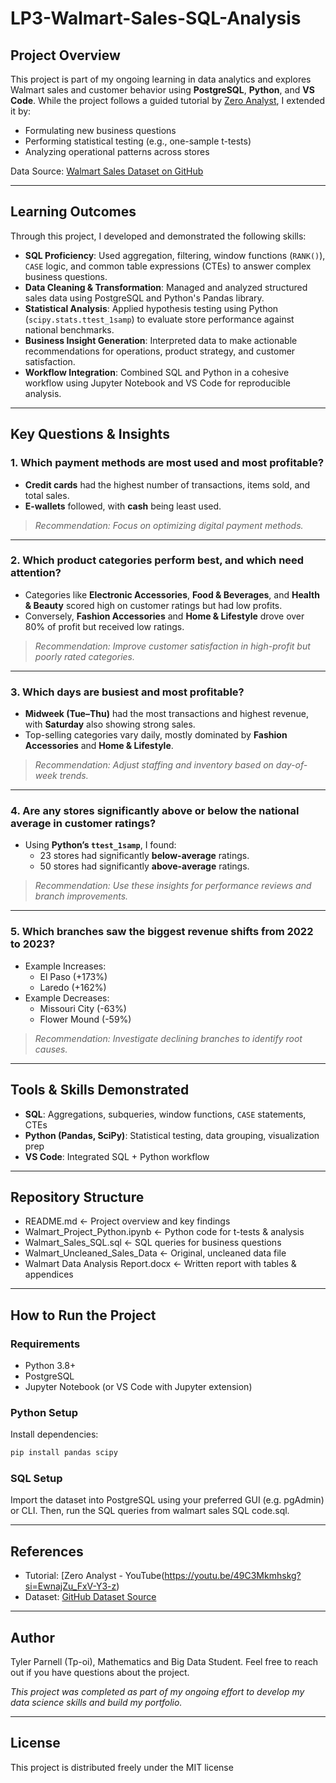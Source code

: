 # LP3-Walmart-Sales-SQL-Analysis

## Project Overview

This project is part of my ongoing learning in data analytics and explores Walmart sales and customer behavior using **PostgreSQL**, **Python**, and **VS Code**. While the project follows a guided tutorial by [Zero Analyst](https://youtu.be/49C3Mkmhskg?si=EwnajZu_FxV-Y3-z), I extended it by:
- Formulating new business questions
- Performing statistical testing (e.g., one-sample t-tests)
- Analyzing operational patterns across stores

Data Source: [Walmart Sales Dataset on GitHub](https://github.com/najirh/Walmart_SQL_Python)

---

## Learning Outcomes

Through this project, I developed and demonstrated the following skills:

- **SQL Proficiency**: Used aggregation, filtering, window functions (`RANK()`), `CASE` logic, and common table expressions (CTEs) to answer complex business questions.
- **Data Cleaning & Transformation**: Managed and analyzed structured sales data using PostgreSQL and Python's Pandas library.
- **Statistical Analysis**: Applied hypothesis testing using Python (`scipy.stats.ttest_1samp`) to evaluate store performance against national benchmarks.
- **Business Insight Generation**: Interpreted data to make actionable recommendations for operations, product strategy, and customer satisfaction.
- **Workflow Integration**: Combined SQL and Python in a cohesive workflow using Jupyter Notebook and VS Code for reproducible analysis.

---

## Key Questions & Insights

### 1. Which payment methods are most used and most profitable?
- **Credit cards** had the highest number of transactions, items sold, and total sales.
- **E-wallets** followed, with **cash** being least used.
> *Recommendation: Focus on optimizing digital payment methods.*

---

### 2. Which product categories perform best, and which need attention?
- Categories like **Electronic Accessories**, **Food & Beverages**, and **Health & Beauty** scored high on customer ratings but had low profits.
- Conversely, **Fashion Accessories** and **Home & Lifestyle** drove over 80% of profit but received low ratings.
>  *Recommendation: Improve customer satisfaction in high-profit but poorly rated categories.*

---

### 3. Which days are busiest and most profitable?
- **Midweek (Tue–Thu)** had the most transactions and highest revenue, with **Saturday** also showing strong sales.
- Top-selling categories vary daily, mostly dominated by **Fashion Accessories** and **Home & Lifestyle**.
> *Recommendation: Adjust staffing and inventory based on day-of-week trends.*

---

### 4. Are any stores significantly above or below the national average in customer ratings?
- Using **Python’s `ttest_1samp`**, I found:
  - 23 stores had significantly **below-average** ratings.
  - 50 stores had significantly **above-average** ratings.
>  *Recommendation: Use these insights for performance reviews and branch improvements.*

---

### 5. Which branches saw the biggest revenue shifts from 2022 to 2023?
- Example Increases:
  - El Paso (+173%)
  - Laredo (+162%)
- Example Decreases:
  - Missouri City (-63%)
  - Flower Mound (-59%)
>  *Recommendation: Investigate declining branches to identify root causes.*

---

## Tools & Skills Demonstrated
- **SQL**: Aggregations, subqueries, window functions, `CASE` statements, CTEs
- **Python (Pandas, SciPy)**: Statistical testing, data grouping, visualization prep
- **VS Code**: Integrated SQL + Python workflow

---

## Repository Structure
- README.md <- Project overview and key findings
- Walmart_Project_Python.ipynb <- Python code for t-tests & analysis
- Walmart_Sales_SQL.sql <- SQL queries for business questions
- Walmart_Uncleaned_Sales_Data <- Original, uncleaned data file
- Walmart Data Analysis Report.docx <- Written report with tables & appendices

---

## How to Run the Project

### Requirements
- Python 3.8+
- PostgreSQL
- Jupyter Notebook (or VS Code with Jupyter extension)

### Python Setup
Install dependencies:
```bash
pip install pandas scipy
```

### SQL Setup
Import the dataset into PostgreSQL using your preferred GUI (e.g. pgAdmin) or CLI.
Then, run the SQL queries from walmart sales SQL code.sql.

---

## References
- Tutorial: [Zero Analyst - YouTube(https://youtu.be/49C3Mkmhskg?si=EwnajZu_FxV-Y3-z)
- Dataset: [GitHub Dataset Source](https://github.com/najirh/Walmart_SQL_Python)

---

## Author

Tyler Parnell (Tp-oi), Mathematics and Big Data Student.
Feel free to reach out if you have questions about the project.

*This project was completed as part of my ongoing effort to develop my data science skills and build my portfolio.*

---

## License

This project is distributed freely under the MIT license

